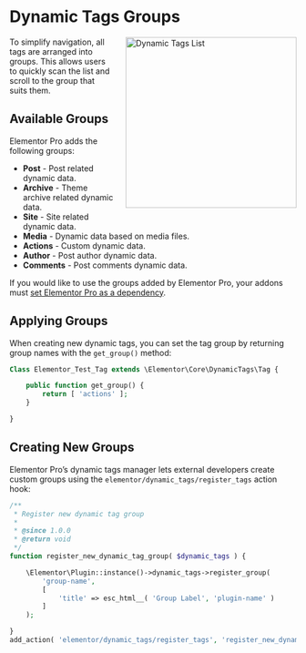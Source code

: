 # Dynamic Tags Groups

<Badge type="tip" vertical="top" text="Elementor Core" /> <Badge type="warning" vertical="top" text="Advanced" />

<img :src="$withBase('/assets/img/dynamic-tags-list.png')" alt="Dynamic Tags List" style="float: right; width: 300px; margin-left: 20px; margin-bottom: 20px;">

To simplify navigation, all tags are arranged into groups. This allows users to quickly scan the list and scroll to the group that suits them.

## Available Groups

Elementor Pro adds the following groups:

* **Post** - Post related dynamic data.
* **Archive** - Theme archive related dynamic data.
* **Site** - Site related dynamic data.
* **Media** - Dynamic data based on media files.
* **Actions** - Custom dynamic data.
* **Author** - Post author dynamic data.
* **Comments** - Post comments dynamic data.

If you would like to use the groups added by Elementor Pro, your addons must [set Elementor Pro as a dependency](./addons/plugin-header).

## Applying Groups

When creating new dynamic tags, you can set the tag group by returning group names with the `get_group()` method:

```php
Class Elementor_Test_Tag extends \Elementor\Core\DynamicTags\Tag {

	public function get_group() {
		return [ 'actions' ];
	}

}
```

## Creating New Groups

Elementor Pro’s dynamic tags manager lets external developers create custom groups using the `elementor/dynamic_tags/register_tags` action hook:

```php
/**
 * Register new dynamic tag group
 *
 * @since 1.0.0
 * @return void
 */
function register_new_dynamic_tag_group( $dynamic_tags ) {

	\Elementor\Plugin::instance()->dynamic_tags->register_group(
		'group-name',
		[
			'title' => esc_html__( 'Group Label', 'plugin-name' )
		]
	);

}
add_action( 'elementor/dynamic_tags/register_tags', 'register_new_dynamic_tag_group' );
```
